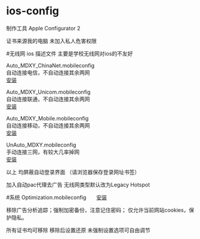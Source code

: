 # ios-config
制作工具
Apple Configurator 2

证书来源我的电脑
未加入私人危害权限

#无线网
ios 描述文件 
主要是学校无线网对ios的不友好   

Auto_MDXY_ChinaNet.mobileconfig    
自动连接电信，不自动连接其余两网  
[安装](https://pan.baidu.com/s/1c251tV6)

Auto_MDXY_Unicom.mobileconfig      
自动连接联通，不自动连接其余两网  
[安装](https://pan.baidu.com/s/1dFbDgxr)

Auto_MDXY_Mobile.mobileconfig      
自动连接移动，不自动连接其余两网  
[安装](https://pan.baidu.com/s/1miFuzvM)

UnAuto_MDXY.mobileconfig           
手动连接三网，有较大几率掉网      
[安装](https://pan.baidu.com/s/1jHPrBwi)

以上
均屏蔽自动登录界面
（请浏览器保存登录网址书签）

加入自动pac代理去广告
无线网类型默认改为Legacy Hotspot


#系统
Optimization.mobileconfig      
[安装](https://pan.baidu.com/s/1kVSnHlH)

移除广告分析追踪；强制加密备份，注意记住密码；
仅允许当前网站cookies，保护隐私。

所有证书均可移除
移除后设置还原
未强制设置选项可自由调节

